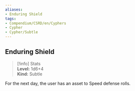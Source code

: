 ```yaml
---
aliases:
- Enduring Shield
tags:
- Compendium/CSRD/en/Cyphers
- Cypher
- Cypher/Subtle
---
```


  
## Enduring Shield  
>[!info] Stats  
> **Level:** 1d6+4  
> **Kind:** Subtle
  
For the next day, the user has an asset to Speed defense rolls.